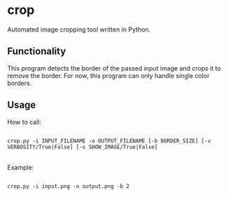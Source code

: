 # crop
Automated image cropping tool written in Python.

## Functionality

This program detects the border of the passed input image and crops it to remove the border.
For now, this program can only handle single color borders.

## Usage

How to call:

<code>
crop.py -i INPUT_FILENAME -o OUTPUT_FILENAME [-b BORDER_SIZE] [-v VERBOSITY/True|False] [-s SHOW_IMAGE/True|False]
</code>

<br>

Example:

<code>
crop.py -i input.png -o output.png -b 2
</code>
